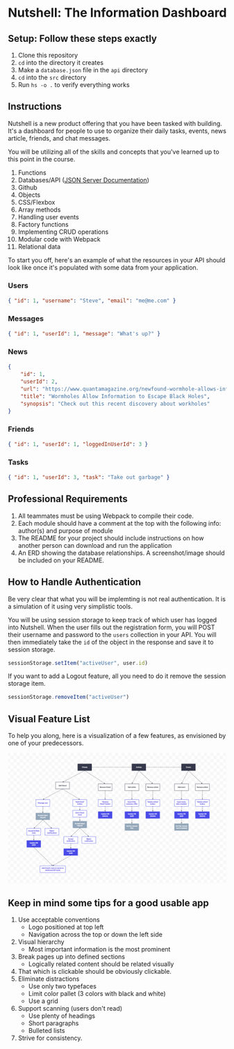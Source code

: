 # Nutshell: The Information Dashboard

## Setup: Follow these steps exactly

1. Clone this repository
1. `cd` into the directory it creates
1. Make a `database.json` file in the `api` directory
1. `cd` into the `src` directory
1. Run `hs -o .` to verify everything works

## Instructions

Nutshell is a new product offering that you have been tasked with building. It's a dashboard for people to use to organize their daily tasks, events, news article, friends, and chat messages.

You will be utilizing all of the skills and concepts that you've learned up to this point in the course.

1. Functions
1. Databases/API ([JSON Server Documentation](https://github.com/typicode/json-server))
1. Github
1. Objects
1. CSS/Flexbox
1. Array methods
1. Handling user events
1. Factory functions
1. Implementing CRUD operations
1. Modular code with Webpack
1. Relational data

To start you off, here's an example of what the resources in your API should look like once it's populated with some data from your application.

### Users

```json
{ "id": 1, "username": "Steve", "email": "me@me.com" }
```

### Messages

```json
{ "id": 1, "userId": 1, "message": "What's up?" }
```

### News

```json
{
    "id": 1,
    "userId": 2,
    "url": "https://www.quantamagazine.org/newfound-wormhole-allows-information-to-escape-black-holes-20171023/",
    "title": "Wormholes Allow Information to Escape Black Holes",
    "synopsis": "Check out this recent discovery about workholes"
}
```

### Friends

```json
{ "id": 1, "userId": 1, "loggedInUserId": 3 }
```

### Tasks

```json
{ "id": 1, "userId": 3, "task": "Take out garbage" }
```

## Professional Requirements

1. All teammates must be using Webpack to compile their code.
1. Each module should have a comment at the top with the following info: author(s) and purpose of module
1. The README for your project should include instructions on how another person can download and run the application
1. An ERD showing the database relationships. A screenshot/image should be included on your README.

## How to Handle Authentication

Be very clear that what you will be implemting is not real authentication. It is a simulation of it using very simplistic tools.

You will be using session storage to keep track of which user has logged into Nutshell. When the user fills out the registration form, you will POST their username and password to the `users` collection in your API. You will then immediately take the `id` of the object in the response and save it to session storage.

```js
sessionStorage.setItem("activeUser", user.id)
```

If you want to add a Logout feature, all you need to do it remove the session storage item.

```js
sessionStorage.removeItem("activeUser")
```

## Visual Feature List

To help you along, here is a visualization of a few features, as envisioned by one of your predecessors.

![nutshell features](./Nutshell.png)

## Keep in mind some tips for a good usable app

1. Use acceptable conventions
   * Logo positioned at top left
   * Navigation across the top or down the left side
2. Visual hierarchy
   * Most important information is the most prominent
3. Break pages up into defined sections
   * Logically related content should be related visually
4. That which is clickable should be obviously clickable.
5. Eliminate distractions
   * Use only two typefaces
   * Limit color pallet (3 colors with black and white)
   * Use a grid
6. Support scanning (users don't read)
   * Use plenty of headings
   * Short paragraphs
   * Bulleted lists
7. Strive for consistency.


